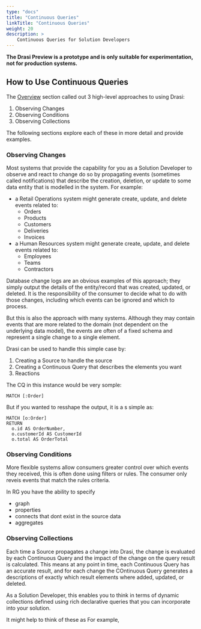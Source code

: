 ```yaml
---
type: "docs"
title: "Continuous Queries"
linkTitle: "Continuous Queries"
weight: 20
description: >
    Continuous Queries for Solution Developers
---
```


**The Drasi Preview is a prototype and is only suitable for experimentation, not for production systems.**

## How to Use Continuous Queries
The [Overview](/solution-developer/overview) section called out 3 high-level approaches to using Drasi:

1. Observing Changes
1. Observing Conditions
1. Observing Collections

The following sections explore each of these in more detail and provide examples. 

### Observing Changes
Most systems that provide the capability for you as a Solution Developer to observe and react to change do so by propagating events (sometimes called notifications) that describe the creation, deletion, or update to some data entity that is modelled in the system. For example: 
- a Retail Operations system might generate create, update, and delete events related to:
  - Orders
  - Products
  - Customers
  - Deliveries
  - Invoices
- a Human Resources system might generate create, update, and delete events related to:
  - Employees
  - Teams
  - Contractors

Database change logs are an obvious examples of this approach; they simply output the details of the entity/record that was created, updated, or deleted. It is the responsibility of the consumer to decide what to do with those changes, including which events can be ignored and which to process.

But this is also the approach with many systems. Although they may contain events that are more related to the domain (not dependent on the underlying data model), the events are often of a fixed schema and represent a single change to a single element.

Drasi can be used to handle this simple case by:
1. Creating a Source to handle the source
2. Creating a Continuous Query that describes the elements you want
3. Reactions

The CQ in this instance would be very somple:

```
MATCH [:Order]
```

But if you wanted to resshape the output, it is a s simple as:

```
MATCH [o:Order]
RETURN 
  o.id AS OrderNumber,
  o.customerId AS CustomerId
  o.total AS OrderTotal
```


### Observing Conditions
More flexible systems allow consumers greater control over which events they received, this is often done using filters or rules. The consumer only reveis events that match the rules criteria. 

In RG you have the ability to specify 
- graph
- properties
- connects that dont exist in the source data
- aggregates

### Observing Collections
Each time a Source propagates a change into Drasi, the change is evaluated by each Continuous Query and the impact of the change on the query result is calculated. This means at any point in time, each Continuous Query has an accurate result, and for each change the COntinuous Query generates a descriptions of exactly which result elements where added, updated, or deleted.

As a Solution Developer, this enables you to think in terms of dynamic collections defined using rich declarative queries that you can incorporate into your solution.

It might help to think of these as 
For example, 

